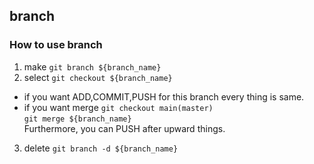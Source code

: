 ## branch
### How to use branch
1) make
`git branch ${branch_name}`
2) select
`git checkout ${branch_name}`

* if you want ADD,COMMIT,PUSH for this branch
every thing is same.
* if you want merge
`git checkout main(master)`<br/>
`git merge ${branch_name}`<br/>
Furthermore, you can PUSH after upward things.

3) delete
`git branch -d ${branch_name}`
